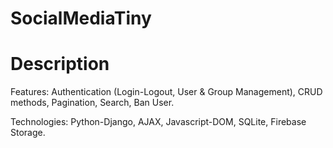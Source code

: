 # SocialMediaTiny

# Description

Features: Authentication (Login-Logout, User & Group Management), CRUD methods,
Pagination, Search, Ban User.

Technologies: Python-Django, AJAX, Javascript-DOM, SQLite, Firebase Storage.



